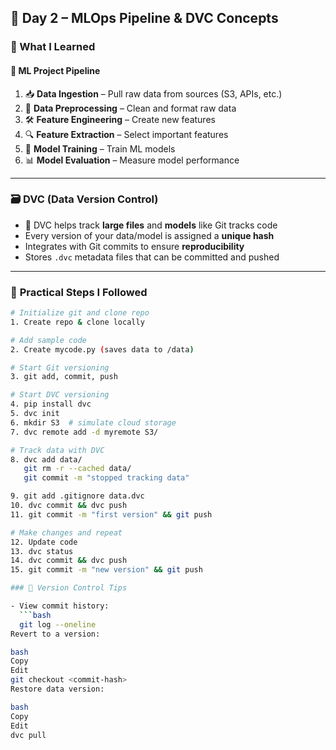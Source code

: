 ## 📘 Day 2 – MLOps Pipeline & DVC Concepts

### 🧠 What I Learned

#### 🔁 **ML Project Pipeline**
1. 📥 **Data Ingestion** – Pull raw data from sources (S3, APIs, etc.)  
2. 🧹 **Data Preprocessing** – Clean and format raw data  
3. 🛠️ **Feature Engineering** – Create new features  
4. 🔍 **Feature Extraction** – Select important features  
5. 🤖 **Model Training** – Train ML models  
6. 📊 **Model Evaluation** – Measure model performance  

---

### 🗃️ **DVC (Data Version Control)**

- 🧬 DVC helps track **large files** and **models** like Git tracks code  
- Every version of your data/model is assigned a **unique hash**  
- Integrates with Git commits to ensure **reproducibility**  
- Stores `.dvc` metadata files that can be committed and pushed  

---

### 🔧 **Practical Steps I Followed**

```bash
# Initialize git and clone repo
1. Create repo & clone locally

# Add sample code
2. Create mycode.py (saves data to /data)

# Start Git versioning
3. git add, commit, push

# Start DVC versioning
4. pip install dvc
5. dvc init
6. mkdir S3  # simulate cloud storage
7. dvc remote add -d myremote S3/

# Track data with DVC
8. dvc add data/
   git rm -r --cached data/
   git commit -m "stopped tracking data"

9. git add .gitignore data.dvc
10. dvc commit && dvc push
11. git commit -m "first version" && git push

# Make changes and repeat
12. Update code
13. dvc status
14. dvc commit && dvc push
15. git commit -m "new version" && git push

### 🔄 Version Control Tips

- View commit history:  
  ```bash
  git log --oneline
Revert to a version:

bash
Copy
Edit
git checkout <commit-hash>
Restore data version:

bash
Copy
Edit
dvc pull
